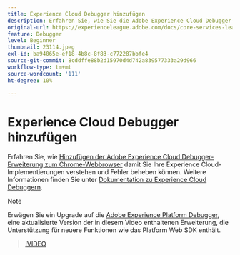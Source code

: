 ```yaml
---
title: Experience Cloud Debugger hinzufügen
description: Erfahren Sie, wie Sie die Adobe Experience Cloud Debugger-Erweiterung zu Ihrem Chrome-Webbrowser hinzufügen, damit Sie Ihre Experience Cloud-Implementierungen verstehen und Fehler beheben können.
original-url: https://experienceleague.adobe.com/docs/core-services-learn/tutorials/debugger/add-the-extension.html
feature: Debugger
level: Beginner
thumbnail: 23114.jpeg
exl-id: ba94065e-ef18-4b8c-8f83-c772287bbfe4
source-git-commit: 8cddffe88b2d15970d4d742a839577333a29d966
workflow-type: tm+mt
source-wordcount: '111'
ht-degree: 10%

---
```


# Experience Cloud Debugger hinzufügen

Erfahren Sie, wie [Hinzufügen der Adobe Experience Cloud Debugger-Erweiterung zum Chrome-Webbrowser](https://chrome.google.com/webstore/detail/adobe-experience-cloud-de/ocdmogmohccmeicdhlhhgepeaijenapj) damit Sie Ihre Experience Cloud-Implementierungen verstehen und Fehler beheben können. Weitere Informationen finden Sie unter [Dokumentation zu Experience Cloud Debuggern](https://docs.adobe.com/content/help/de-DE/experience-cloud/user-guides/home.translate.html).

>[!NOTE]
>
>Erwägen Sie ein Upgrade auf die [Adobe Experience Platform Debugger](../overview.md), eine aktualisierte Version der in diesem Video enthaltenen Erweiterung, die Unterstützung für neuere Funktionen wie das Platform Web SDK enthält.

>[!VIDEO](https://video.tv.adobe.com/v/23114/?quality=12)
